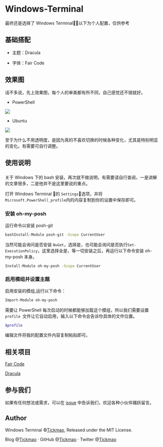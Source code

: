 # Windows-Terminal

最终还是选择了 Windows Terminal，以下为个人配置，仅供参考

## 基础搭配

- 主题：Dracula

- 字体：Fair Code

## 效果图

话不多说，先上效果图，每个人的审美都有所不同，自己感觉还不错就好。

- PowerShell

![](https://ae01.alicdn.com/kf/H258c71bc4c2f43f4a35fabfe06ae93e9A.png)

- Ubuntu

![](https://ae01.alicdn.com/kf/H1d8217a5c4474293acd9fb3cd4af0d61Y.png)

至于为什么不用透明度，是因为真的不喜欢切换的时候各种变化，尤其是特别明显的变化。有需要可自行调整。

## 使用说明

关于 Windows 下的 bash 安装，再次就不做说明，有需要请自行查阅，一是讲解的文章很多，二是他并不是这里要说的重点。


打开 Windows Terminal 的 `Settings`选项，并将`Microsoft.PowerShell_profile`内的内容复制到你的设置中保存即可。

### 安装 oh-my-posh

运行命令以安装 posh-git

```bash
bashInstall-Module posh-git -Scope CurrentUser
```

当然可能会询问是否安装 `NuGet`，选择是，也可能会询问是否执行`Set-ExecutionPolicy`，这里选择全是，等一切安装之后，再运行以下命令安装 oh-my-posh 本身。

```bash
Install-Module oh-my-posh -Scope CurrentUser
```

### 启用模组并设置主题

启用安装的模组,运行以下命令：

```bash
Import-Module oh-my-posh
```

需要让 PowerShell 每次启动的时候都能够加载这个模组，所以我们需要设置`profile `文件让它自动启用，输入以下命令会告诉你具体的文件位置。

```zsh
$profile
```

编辑文件将我的配置文件内容复制粘贴即可。


## 相关项目

[Fair Code](https://github.com/tonsky/FiraCode)

[Dracula](https://draculatheme.com/powershell/)



## 参与我们

如果有任何想法或需求，可以在 [issue](https://github.com/tickmao/Windows-Terminal/issues) 中告诉我们，欢迎各种小伙伴踊跃留言。

## Author

Windows Terminal ©[Tickmao](https://www.tickmao.com), Released under the MIT License.

Blog @[Tickmao](https://www.tickmao.com) · GitHub @[Tickmao](https://github.com/tickmao) · Twitter @[Tickmao](https://twitter.com/Tick_puppet)